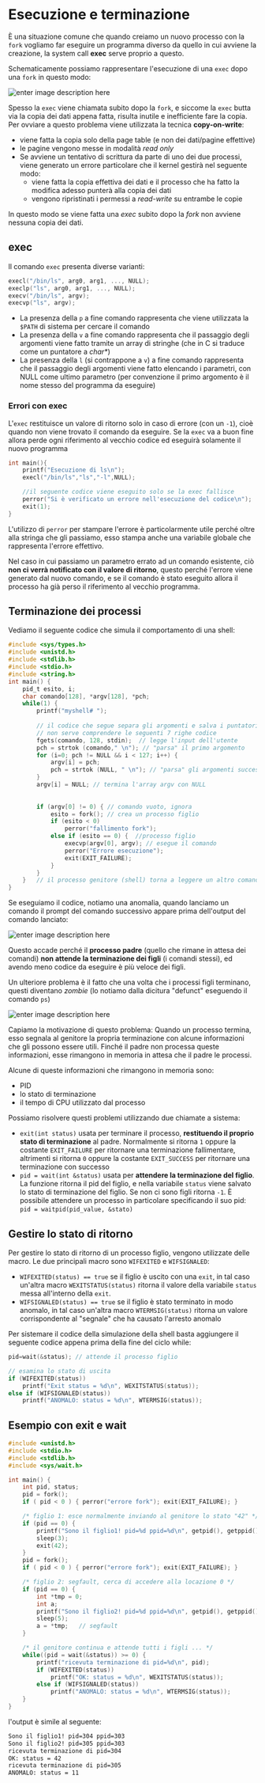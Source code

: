﻿# Esecuzione e terminazione

È una situazione comune che quando creiamo un nuovo processo con la `fork` vogliamo far eseguire un programma diverso da quello in cui avviene la creazione, la system call **exec** serve proprio a questo. 

Schematicamente possiamo rappresentare l'esecuzione di una `exec` dopo una `fork` in questo modo:

![enter image description here](https://i.ibb.co/7pmLNZ6/image.png)

Spesso la `exec` viene chiamata subito dopo la `fork`, e siccome la `exec` butta via la copia dei dati appena fatta, risulta inutile e inefficiente fare la copia.
Per ovviare a questo problema viene utilizzata la tecnica **copy-on-write**:
- viene fatta la copia solo della page table (e non dei dati/pagine effettive)
- le pagine vengono messe in modalità *read only*
- Se avviene un tentativo di scrittura da parte di uno dei due processi, viene generato un errore particolare che il kernel gestirà nel seguente modo:
	- viene fatta la copia effettiva dei dati e il processo che ha fatto la modifica adesso punterà alla copia dei dati 
	- vengono ripristinati i permessi a *read-write* su entrambe le copie

In questo modo se viene fatta una *exec* subito dopo la *fork* non avviene nessuna copia dei dati.

## exec

Il comando `exec` presenta diverse varianti:

```c
execl("/bin/ls", arg0, arg1, ..., NULL);
execlp("ls", arg0, arg1, ..., NULL);
execv("/bin/ls", argv);
execvp("ls", argv);
```

- La presenza della `p` a fine comando rappresenta che viene utilizzata la `$PATH` di sistema per cercare il comando
- La presenza della `v` a fine comando rappresenta che il passaggio degli argomenti viene fatto tramite un array di stringhe (che in C si traduce come un puntatore a *char\**)
- La presenza della `l` (si contrappone a `v`) a fine comando rappresenta che il passaggio degli argomenti viene fatto elencando i parametri, con NULL come ultimo parametro (per convenzione il primo argomento è il nome stesso del programma da eseguire)

### Errori con exec

L'`exec` restituisce un valore di ritorno solo in caso di errore (con un `-1`), cioè quando non viene trovato il comando da eseguire.
Se la `exec` va a buon fine allora perde ogni riferimento al vecchio codice ed eseguirà solamente il nuovo programma

```c
int main(){
	printf("Esecuzione di ls\n");
	execl("/bin/ls","ls","-l",NULL);

	//il seguente codice viene eseguito solo se la exec fallisce
	perror("Si è verificato un errore nell'esecuzione del codice\n");
	exit(1);
}
```

L'utilizzo di `perror` per stampare l'errore è particolarmente utile perché oltre alla stringa che gli passiamo, esso stampa anche una variabile globale che rappresenta l'errore effettivo.

Nel caso in cui passiamo un parametro errato ad un comando esistente, ciò **non ci verrà notificato con il valore di ritorno**, questo perché l'errore viene generato dal nuovo comando, e se il comando è stato eseguito allora il processo ha già perso il riferimento al vecchio programma.

## Terminazione dei processi

Vediamo il seguente codice che simula il comportamento di una shell:

```c
#include <sys/types.h>
#include <unistd.h>
#include <stdlib.h>
#include <stdio.h>
#include <string.h>
int main() {
    pid_t esito, i;
    char comando[128], *argv[128], *pch;
    while(1) {
        printf("myshell# ");
        
        // il codice che segue separa gli argomenti e salva i puntatori in argv[]
        // non serve comprendere le seguenti 7 righe codice
        fgets(comando, 128, stdin);  // legge l'input dell'utente
        pch = strtok (comando," \n"); // "parsa" il primo argomento
        for (i=0; pch != NULL && i < 127; i++) {
            argv[i] = pch;
            pch = strtok (NULL, " \n"); // "parsa" gli argomenti successivi
        }
        argv[i] = NULL; // termina l'array argv con NULL
        
        
        if (argv[0] != 0) { // comando vuoto, ignora
            esito = fork(); // crea un processo figlio
            if (esito < 0)
                perror("fallimento fork");
            else if (esito == 0) {	//processo figlio
                execvp(argv[0], argv); // esegue il comando
                perror("Errore esecuzione");
                exit(EXIT_FAILURE);
            }
        }
    }   // il processo genitore (shell) torna a leggere un altro comando
}
```

Se eseguiamo il codice, notiamo una anomalia, quando lanciamo un comando il prompt del comando successivo appare prima dell'output del comando lanciato:

![enter image description here](https://i.ibb.co/ZB5B01c/image.png)

Questo accade perché il **processo padre** (quello che rimane in attesa dei comandi) **non attende la terminazione dei figli** (i comandi stessi), ed avendo meno codice da eseguire è più veloce dei figli.

Un ulteriore problema è il fatto che una volta che i processi figli terminano, questi diventano 
*zombie* (lo notiamo dalla dicitura "defunct" eseguendo il comando `ps`)

![enter image description here](https://i.ibb.co/9yGXgdF/image.png)

Capiamo la motivazione di questo problema:
Quando un processo termina, esso segnala al genitore la propria terminazione con alcune informazioni che gli possono essere utili. Finché il padre non processa queste informazioni, esse rimangono in memoria in attesa che il padre le processi.

Alcune di queste informazioni che rimangono in memoria sono:
- PID
- lo stato di terminazione
- il tempo di CPU utilizzato dal processo

Possiamo risolvere questi problemi utilizzando due chiamate a sistema:

- `exit(int status)` usata per terminare il processo, **restituendo il proprio stato di terminazione** al padre. 
	Normalmente si ritorna `1` oppure la costante `EXIT_FAILURE` per ritornare una terminazione fallimentare, altrimenti si ritorna `0` oppure la costante `EXIT_SUCCESS` per ritornare una terminazione con successo
- `pid = wait(int &status)` usata per **attendere la terminazione del figlio**. La funzione ritorna il pid del figlio, e nella  variabile `status` viene salvato lo stato di terminazione del figlio.
	Se non ci sono figli ritorna `-1`.
	È possibile attendere un processo in particolare specificando il suo pid: `pid = waitpid(pid_value, &stato)`

## Gestire lo stato di ritorno

Per gestire lo stato di ritorno di un processo figlio, vengono utilizzate delle macro. 
Le due principali macro sono `WIFEXITED` e `WIFSIGNALED`:

- `WIFEXITED(status) == true` se il figlio è uscito con una `exit`, in tal caso un'altra macro `WEXITSTATUS(status)` ritorna il valore della variabile `status` messa all'interno della `exit`.
- `WIFSIGNALED(status) == true` se il figlio è stato terminato in modo anomalo, in tal caso un'altra macro `WTERMSIG(status)` ritorna un valore corrispondente al "segnale" che ha causato l'arresto anomalo

Per sistemare il codice della simulazione della shell basta aggiungere il seguente codice appena prima della fine del ciclo while:

```c
pid=wait(&status); // attende il processo figlio

// esamina lo stato di uscita
if (WIFEXITED(status))
	printf("Exit status = %d\n", WEXITSTATUS(status));
else if (WIFSIGNALED(status))
	printf("ANOMALO: status = %d\n", WTERMSIG(status));
```

## Esempio con exit e wait

```c
#include <unistd.h>
#include <stdio.h>
#include <stdlib.h>
#include <sys/wait.h>

int main() {
    int pid, status;
    pid = fork();
    if ( pid < 0 ) { perror("errore fork"); exit(EXIT_FAILURE); }

    /* figlio 1: esce normalmente inviando al genitore lo stato "42" */
    if (pid == 0) {
        printf("Sono il figlio1! pid=%d ppid=%d\n", getpid(), getppid());
        sleep(3);
        exit(42);
    }
    pid = fork();
    if ( pid < 0 ) { perror("errore fork"); exit(EXIT_FAILURE); }

    /* figlio 2: segfault, cerca di accedere alla locazione 0 */
    if (pid == 0) {
        int *tmp = 0;
        int a;
        printf("Sono il figlio2! pid=%d ppid=%d\n", getpid(), getppid());
        sleep(5);
        a = *tmp;	// segfault
    } 

    /* il genitore continua e attende tutti i figli ... */
    while((pid = wait(&status)) >= 0) {
        printf("ricevuta terminazione di pid=%d\n", pid);
        if (WIFEXITED(status))
            printf("OK: status = %d\n", WEXITSTATUS(status));
        else if (WIFSIGNALED(status))
            printf("ANOMALO: status = %d\n", WTERMSIG(status));
    }
}
```

l'output è simile al seguente:

```bash
Sono il figlio1! pid=304 ppid=303
Sono il figlio2! pid=305 ppid=303
ricevuta terminazione di pid=304
OK: status = 42
ricevuta terminazione di pid=305
ANOMALO: status = 11
```

